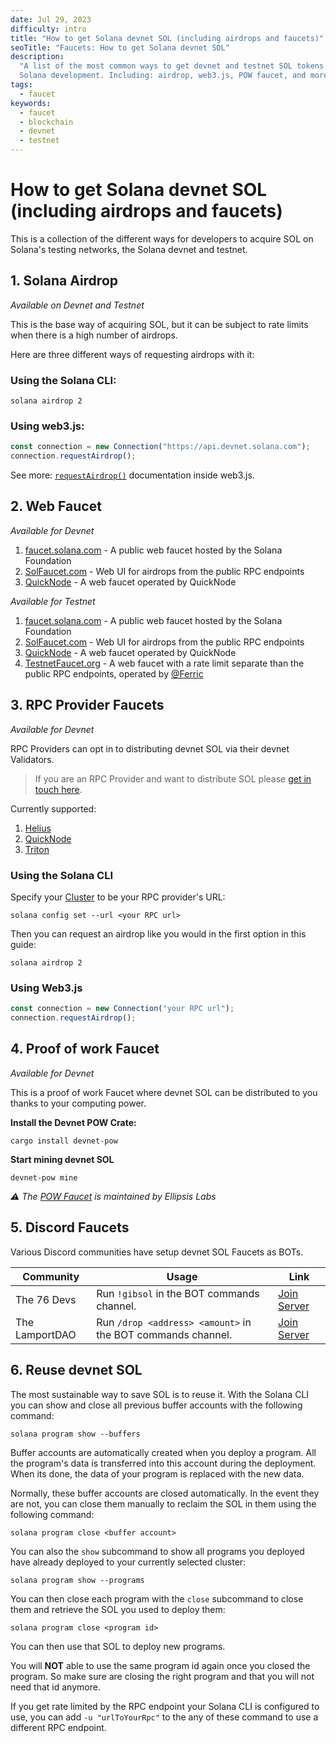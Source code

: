 ```yaml
---
date: Jul 29, 2023
difficulty: intro
title: "How to get Solana devnet SOL (including airdrops and faucets)"
seoTitle: "Faucets: How to get Solana devnet SOL"
description:
  "A list of the most common ways to get devnet and testnet SOL tokens for
  Solana development. Including: airdrop, web3.js, POW faucet, and more."
tags:
  - faucet
keywords:
  - faucet
  - blockchain
  - devnet
  - testnet
---
```


# How to get Solana devnet SOL (including airdrops and faucets)

This is a collection of the different ways for developers to acquire SOL on
Solana's testing networks, the Solana devnet and testnet.

## 1. Solana Airdrop

_Available on Devnet and Testnet_

This is the base way of acquiring SOL, but it can be subject to rate limits when
there is a high number of airdrops.

Here are three different ways of requesting airdrops with it:

### Using the Solana CLI:

```shell
solana airdrop 2
```

### Using web3.js:

```js
const connection = new Connection("https://api.devnet.solana.com");
connection.requestAirdrop();
```

See more:
[`requestAirdrop()`](https://solana-labs.github.io/solana-web3.js/classes/Connection.html#requestAirdrop)
documentation inside web3.js.

## 2. Web Faucet

_Available for Devnet_

1. [faucet.solana.com](https://faucet.solana.com) - A public web faucet hosted
   by the Solana Foundation
2. [SolFaucet.com](https://solfaucet.com/) - Web UI for airdrops from the public
   RPC endpoints
3. [QuickNode](https://faucet.quicknode.com/solana/devnet) - A web faucet
   operated by QuickNode

_Available for Testnet_

1. [faucet.solana.com](https://faucet.solana.com) - A public web faucet hosted
   by the Solana Foundation
2. [SolFaucet.com](https://solfaucet.com/) - Web UI for airdrops from the public
   RPC endpoints
3. [QuickNode](https://faucet.quicknode.com/solana/testnet) - A web faucet
   operated by QuickNode
4. [TestnetFaucet.org](https://testnetfaucet.org) - A web faucet with a rate
   limit separate than the public RPC endpoints, operated by
   [@Ferric](https://twitter.com/ferric)

## 3. RPC Provider Faucets

_Available for Devnet_

RPC Providers can opt in to distributing devnet SOL via their devnet Validators.

> If you are an RPC Provider and want to distribute SOL please
> [get in touch here](https://c852ena8x5c.typeform.com/to/cUj1iRhS).

Currently supported:

1. [Helius](https://www.helius.dev/)
2. [QuickNode](https://faucet.quicknode.com/solana/devnet)
3. [Triton](https://triton.one/)

### Using the Solana CLI

Specify your [Cluster](https://docs.solana.com/clusters) to be your RPC
provider's URL:

```shell
solana config set --url <your RPC url>
```

Then you can request an airdrop like you would in the first option in this
guide:

```shell
solana airdrop 2
```

### Using Web3.js

```js
const connection = new Connection("your RPC url");
connection.requestAirdrop();
```

## 4. Proof of work Faucet

_Available for Devnet_

This is a proof of work Faucet where devnet SOL can be distributed to you thanks
to your computing power.

**Install the Devnet POW Crate:**

```shell
cargo install devnet-pow
```

**Start mining devnet SOL**

```shell
devnet-pow mine
```

_⚠️ The [POW Faucet](https://github.com/jarry-xiao/proof-of-work-faucet) is
maintained by Ellipsis Labs_

## 5. Discord Faucets

Various Discord communities have setup devnet SOL Faucets as BOTs.

| Community      | Usage                                                       | Link                                         |
| -------------- | ----------------------------------------------------------- | -------------------------------------------- |
| The 76 Devs    | Run `!gibsol` in the BOT commands channel.                  | [Join Server](https://discord.gg/RrChGyDeRv) |
| The LamportDAO | Run `/drop <address> <amount>` in the BOT commands channel. | [Join Server](https://discord.gg/JBVrJgtFkq) |

## 6. Reuse devnet SOL

The most sustainable way to save SOL is to reuse it. With the Solana CLI you can
show and close all previous buffer accounts with the following command:

```shell
solana program show --buffers
```

<Callout title="What's a buffer account?">

Buffer accounts are automatically created when you deploy a program. All the
program's data is transferred into this account during the deployment. When its
done, the data of your program is replaced with the new data.

</Callout>

Normally, these buffer accounts are closed automatically. In the event they are
not, you can close them manually to reclaim the SOL in them using the following
command:

```shell
solana program close <buffer account>
```

You can also the `show` subcommand to show all programs you deployed have
already deployed to your currently selected cluster:

```shell
solana program show --programs
```

You can then close each program with the `close` subcommand to close them and
retrieve the SOL you used to deploy them:

```shell
solana program close <program id>
```

You can then use that SOL to deploy new programs.

<Callout type="caution">

You will **NOT** able to use the same program id again once you closed the
program. So make sure are closing the right program and that you will not need
that id anymore.

If you get rate limited by the RPC endpoint your Solana CLI is configured to
use, you can add `-u "urlToYourRpc"` to the any of these command to use a
different RPC endpoint.

</Callout>
